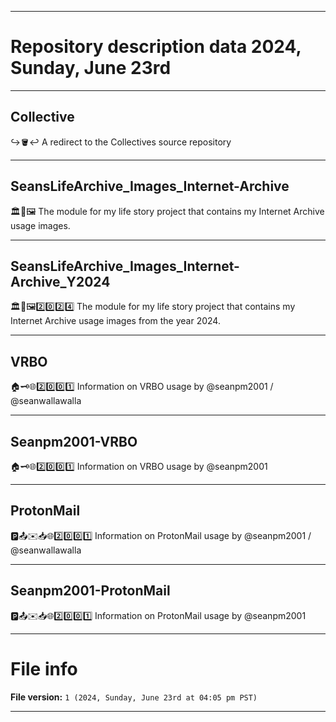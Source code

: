 
***

# Repository description data 2024, Sunday, June 23rd

---

## Collective

↪️🪣️↩️ A redirect to the Collectives source repository

---

## SeansLifeArchive_Images_Internet-Archive

🏛️💾️🖼️ The module for my life story project that contains my Internet Archive usage images.

---

## SeansLifeArchive_Images_Internet-Archive_Y2024

🏛️💾️🖼️2️⃣️0️⃣️2️⃣️4️⃣️ The module for my life story project that contains my Internet Archive usage images from the year 2024. 

---

## VRBO

🏠️🗝️🌐️2️⃣️0️⃣️0️⃣️1️⃣️ Information on VRBO usage by @seanpm2001 / @seanwallawalla

---

## Seanpm2001-VRBO

🏠️🗝️🌐️2️⃣️0️⃣️0️⃣️1️⃣️ Information on VRBO usage by @seanpm2001

---

## ProtonMail

🅿️📤️✉️📥️🌐️2️⃣️0️⃣️0️⃣️1️⃣️ Information on ProtonMail usage by @seanpm2001 / @seanwallawalla

---

## Seanpm2001-ProtonMail

🅿️📤️✉️📥️🌐️2️⃣️0️⃣️0️⃣️1️⃣️ Information on ProtonMail usage by @seanpm2001 

***

# File info

**File version:** `1 (2024, Sunday, June 23rd at 04:05 pm PST)`

***


